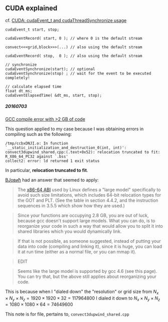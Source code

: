 ## CUDA explained

cf. [CUDA: cudaEvent_t and cudaThreadSynchronize usage](http://stackoverflow.com/questions/5801717/cuda-cudaevent-t-and-cudathreadsynchronize-usage)

```
cudaEvent_t start, stop;

cudaEventRecord( start, 0 ); // where 0 is the default stream

convect<<<grid,block>>>(...) // also using the default stream

cudaEventRecord( stop,  0 ); // also using the default stream

// synchronize
cudaEventSynchronize(start); // optional
cudaEventSynchronize(stop) ; // wait for the event to be executed completely!

// calculate elapsed time
float dt_ms;
cudaEventElapsedTime( &dt_ms, start, stop);

```

##### 20160703

[GCC compile error with >2 GB of code](http://stackoverflow.com/questions/6296837/gcc-compile-error-with-2-gb-of-code)

This question applied to my case because I was obtaining errors in compiling such as the following:

```  
/tmp/ccbxDNJI.o: In function `__static_initialization_and_destruction_0(int, int)':
convect3dupwind_shared.cpp:(.text+0x52): relocation truncated to fit: R_X86_64_PC32 against `.bss'
collect2: error: ld returned 1 exit status  
```  

In particular, **relocation truncated to fit**.  

[BЈовић](http://stackoverflow.com/users/476681/b%d0%88%d0%be%d0%b2%d0%b8%d1%9b) had an answer that seemed to apply:

> The [x86-64 ABI](http://www.x86-64.org/documentation/abi.pdf) used by Linux defines a "large model" specifically to avoid such size limitations, which includes 64-bit relocation types for the GOT and PLT. (See the table in section 4.4.2, and the instruction sequences in 3.5.5 which show how they are used.)

> Since your functions are occupying 2.8 GB, you are out of luck, because gcc doesn't support large models. What you can do, is to reorganize your code in such a way that would allow you to split it into shared libraries which you would dynamically link.

> If that is not possible, as someone suggested, instead of putting your data into code (compiling and linking it), since it is huge, you can load it at run time (either as a normal file, or you can mmap it).

> EDIT

> Seems like the large model is supported by gcc 4.6 (see this page). You can try that, but the above still applies about reorganizing your code.

This is because when I "dialed down" the "resolution" or grid size from $N_x \times N_y \times N_z = 1920 \times 1920 \times 32 = 117964800$  I dialed it down to $N_x \times N_y \times N_z = 1080 \times 1080 \times 64 = 74649600$

This note is for file, pertains to, `convect3dupwind_shared.cpp`



